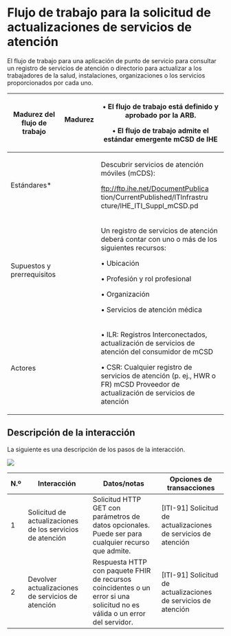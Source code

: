 # Flujo de trabajo para la solicitud de actualizaciones de servicios de atención

El flujo de trabajo para una aplicación de punto de servicio para consultar un registro de servicios de atención o directorio para actualizar a los trabajadores de la salud, instalaciones, organizaciones o los servicios proporcionados por cada uno.



| <p> </p><p> </p><p> </p><p> </p><p> </p><p><strong>Madurez del flujo de trabajo</strong></p> | <p> </p><p> </p><p> </p><p> </p><p> </p><p><strong>Madurez</strong></p><p><img src="file:///Users/dtrefun/Library/Group%20Containers/UBF8T346G9.Office/TemporaryItems/msohtmlclip/clip_image001.png" alt=""></p> | <p> </p><p> </p><p>•     El flujo de trabajo está definido y aprobado por la ARB.</p><p>•     El flujo de trabajo admite el estándar emergente mCSD de IHE</p>                                                                                                      |
| -------------------------------------------------------------------------------------------- | ---------------------------------------------------------------------------------------------------------------------------------------------------------------------------------------------------------------- | ------------------------------------------------------------------------------------------------------------------------------------------------------------------------------------------------------------------------------------------------------------------- |
| <p> </p><p> </p><p> </p><p>Estándares*</p>                                                   |                                                                                                                                                                                                                  | <p>Descubrir servicios de atención móviles (mCDS):</p><p>ftp://ftp.ihe.net/DocumentPublica tion/CurrentPublished/lTlnfrastru cture/lHE_ITI_Suppl_mCSD.pd</p>                                                                                                        |
| <p> </p><p> </p><p> </p><p> </p><p> </p><p> </p><p> </p><p>Supuestos y prerrequisitos</p>    |                                                                                                                                                                                                                  | <p> </p><p>Un registro de servicios de atención deberá contar con uno o más de los siguientes recursos:</p><p> </p><p>•     Ubicación</p><p>•     Profesión y rol profesional</p><p>•     Organización</p><p>•     Servicios de atención médica</p>                 |
| <p> </p><p> </p><p> </p><p> </p><p> </p><p> </p><p>Actores</p>                               |                                                                                                                                                                                                                  | <p> </p><p> </p><p>•     ILR: Registros Interconectados, actualización de servicios de atención del consumidor de mCSD</p><p>•     CSR: Cualquier registro de servicios de atención (p. ej., HWR o FR) mCSD Proveedor de actualización de servicios de atención</p> |

## Descripción de la interacción

La siguiente es una descripción de los pasos de la interacción.

![](https://lh5.googleusercontent.com/Qo99bmR5cItDA89ePqPqp8OUxcZx6pydhwRUhP64aIOCzmMYLqIQTWvJLXUhV1SQ7L5VsjVr86SW30sD9zWu2EHVLRHwLw7K9-BquP4HvSRuxOQAT\_kZLlx0IuEerASdaw)



| N.º                              | **Interacción**                                                                  | **Datos/notas**                                                                                                            | **Opciones de transacciones**                                                         |
| -------------------------------- | -------------------------------------------------------------------------------- | -------------------------------------------------------------------------------------------------------------------------- | ------------------------------------------------------------------------------------- |
| <p> </p><p> </p><p> </p><p>1</p> | <p> </p><p> </p><p>Solicitud de actualizaciones de los servicios de atención</p> | Solicitud HTTP GET con parámetros de datos opcionales. Puede ser para cualquier recurso que admite.                        | <p> </p><p> </p><p>[ITI-91] Solicitud de actualizaciones de servicios de atención</p> |
| <p> </p><p> </p><p> </p><p>2</p> | <p> </p><p> </p><p>Devolver actualizaciones de servicios de atención</p>         | Respuesta HTTP con paquete FHIR de recursos coincidentes o un error si una solicitud no es válida o un error del servidor. | <p> </p><p> </p><p>[ITI-91] Solicitud de actualizaciones de servicios de atención</p> |
